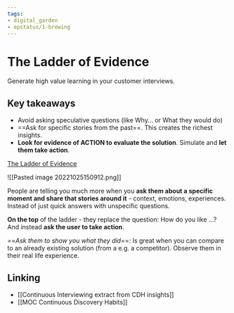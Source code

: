 ```yaml
---
tags: 
- digital_garden
- epstatus/1-brewing
---
```

# The Ladder of Evidence
Generate high value learning in your customer interviews.

## Key takeaways
+ Avoid asking speculative questions (like Why... or What they would do)
+ ==Ask for specific stories from the past==. This creates the richest insights.
+ **Look for evidence of ACTION to evaluate the solution**. Simulate and **let them take action**.

[The Ladder of Evidence](https://www.youtube.com/watch?v=TF0EzrKINqg)

![[Pasted image 20221025150912.png]]

People are telling you much more when you **ask them about a specific moment and share that stories around it** - context, emotions, experiences. Instead of just quick answers with unspecific questions.

**On the top** of the ladder - they replace the question: How do you like ...? And instead **ask the user to take action**. 

==*Ask them to show you what they did*==: Is great when you can compare to an already existing solution (from a e.g. a competitor). Observe them in their real life experience.


## Linking
+ [[Continuous Interviewing extract from CDH insights]]
+ [[MOC Continuous Discovery Habits]]